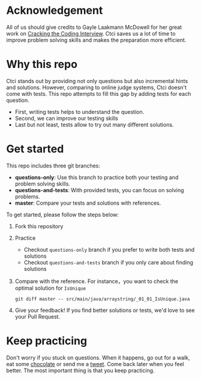 # Acknowledgement
All of us should give credits to Gayle Laakmann McDowell for her great work on [Cracking the Coding Interview](http://amzn.to/2zTpjdP). 
Ctci saves us a lot of time to improve problem solving skills and makes the preparation more efficient.


# Why this repo
Ctci stands out by providing not only questions but also incremental hints and solutions. However, comparing to 
online judge systems, Ctci doesn't come with tests. This repo attempts to fill this gap by adding tests for each question. 
- First, writing tests helps to understand the question.
- Second, we can improve our testing skills
- Last but not least, tests allow to try out many different solutions.

# Get started

This repo includes three git branches:
- **questions-only**: Use this branch to practice both your testing and problem solving skills.
- **questions-and-tests**: With provided tests, you can focus on solving problems.
- **master**: Compare your tests and solutions with references.

To get started, please follow the steps below:
1. Fork this repository
2. Practice
    - Checkout `questions-only` branch if you prefer to write both tests and solutions
    - Checkout `questions-and-tests` branch if you only care about finding solutions
3. Compare with the reference. For instance，you want to check the optimal solution for `IsUnique`

    ```git diff master -- src/main/java/arraystring/_01_01_IsUnique.java```

4. Give your feedback! If you find better solutions or tests, we'd love to see your Pull Request. 
    
# Keep practicing

Don't worry if you stuck on questions. When it happens, go out for a walk, eat some [chocolate](http://amzn.to/2nGetGv) 
or send me a [tweet](https://twitter.com/mhuiwang). Come back later when you feel better. The most important thing is that you keep practicing.
